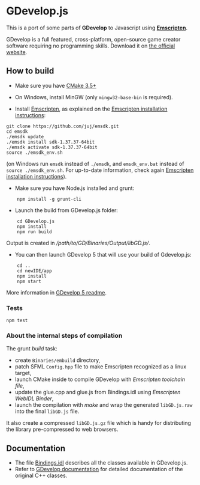 # GDevelop.js

This is a port of some parts of **GDevelop** to Javascript using **[Emscripten]**.

GDevelop is a full featured, cross-platform, open-source game creator software requiring no programming skills. Download it on [the official website](https://gdevelop-app.com).

## How to build

- Make sure you have [CMake 3.5+](http://www.cmake.org/)

- On Windows, install MinGW (only `mingw32-base-bin` is required).

- Install [Emscripten](https://github.com/kripken/emscripten), as explained on the [Emscripten installation instructions](http://kripken.github.io/emscripten-site/docs/getting_started/downloads.html):

```shell
git clone https://github.com/juj/emsdk.git
cd emsdk
./emsdk update
./emsdk install sdk-1.37.37-64bit
./emsdk activate sdk-1.37.37-64bit
source ./emsdk_env.sh
```

(on Windows run `emsdk` instead of `./emsdk`, and `emsdk_env.bat` instead of `source ./emsdk_env.sh`. For up-to-date information, check again [Emscripten installation instructions](http://kripken.github.io/emscripten-site/docs/getting_started/downloads.html)).

- Make sure you have Node.js installed and grunt:

```shell
    npm install -g grunt-cli
```

- Launch the build from GDevelop.js folder:

```shell
    cd GDevelop.js
    npm install
    npm run build
```

Output is created in _/path/to/GD/Binaries/Output/libGD.js/_.

- You can then launch GDevelop 5 that will use your build of Gdevelop.js:

```shell
    cd ..
    cd newIDE/app
    npm install
    npm start
```

More information in [GDevelop 5 readme](https://github.com/4ian/GD/blob/master/newIDE/README.md).

### Tests

```
npm test
```

### About the internal steps of compilation

The grunt _build_ task:

- create `Binaries/embuild` directory,
- patch SFML `Config.hpp` file to make Emscripten recognized as a linux target,
- launch CMake inside to compile GDevelop with _Emscripten toolchain file_,
- update the glue.cpp and glue.js from Bindings.idl using _Emscripten WebIDL Binder_,
- launch the compilation with _make_ and wrap the generated `libGD.js.raw` into the final `libGD.js` file.

It also create a compressed `libGD.js.gz` file which is handy for distributing the library pre-compressed to web browsers.

## Documentation

- The file [Bindings.idl](https://github.com/4ian/GDevelop.js/blob/master/Bindings/Bindings.idl) describes all the classes available in GDevelop.js.
- Refer to [GDevelop documentation](http://4ian.github.io/GD-Documentation/GDCore%20Documentation/) for detailed documentation of the original C++ classes.

[emscripten]: https://github.com/kripken/emscripten
